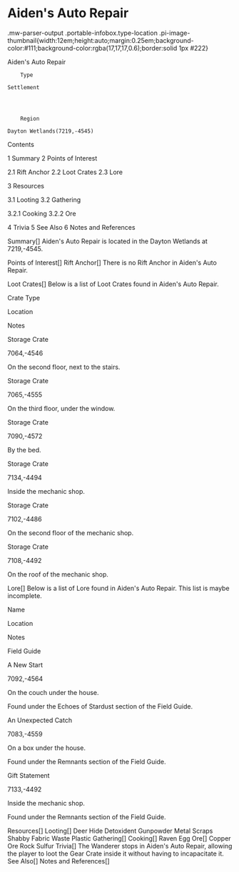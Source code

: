 # Aiden's Auto Repair

.mw-parser-output .portable-infobox.type-location .pi-image-thumbnail{width:12em;height:auto;margin:0.25em;background-color:#111;background-color:rgba(17,17,17,0.6);border:solid 1px #222}

Aiden's Auto Repair

	

	
		Type
	
	Settlement



	
		Region
	
	Dayton Wetlands(7219,-4545)




Contents

1 Summary
2 Points of Interest

2.1 Rift Anchor
2.2 Loot Crates
2.3 Lore


3 Resources

3.1 Looting
3.2 Gathering

3.2.1 Cooking
3.2.2 Ore




4 Trivia
5 See Also
6 Notes and References



Summary[]
Aiden's Auto Repair is located in the Dayton Wetlands at 7219,-4545.

Points of Interest[]
Rift Anchor[]
There is no Rift Anchor in Aiden's Auto Repair.

Loot Crates[]
Below is a list of Loot Crates found in Aiden's Auto Repair.



Crate Type

Location

Notes


Storage Crate

7064,-4546

On the second floor, next to the stairs.


Storage Crate

7065,-4555

On the third floor, under the window.


Storage Crate

7090,-4572

By the bed.


Storage Crate

7134,-4494

Inside the mechanic shop.


Storage Crate

7102,-4486

On the second floor of the mechanic shop.


Storage Crate

7108,-4492

On the roof of the mechanic shop.


Lore[]
Below is a list of Lore found in Aiden's Auto Repair. This list is maybe incomplete.



Name

Location

Notes

Field Guide


A New Start

7092,-4564

On the couch under the house.

Found under the Echoes of Stardust section of the Field Guide.


An Unexpected Catch

7083,-4559

On a box under the house.

Found under the Remnants section of the Field Guide.


Gift Statement

7133,-4492

Inside the mechanic shop.

Found under the Remnants section of the Field Guide.


Resources[]
Looting[]
Deer Hide
Detoxident
Gunpowder
Metal Scraps
Shabby Fabric
Waste Plastic
Gathering[]
Cooking[]
Raven Egg
Ore[]
Copper Ore
Rock
Sulfur
Trivia[]
The Wanderer stops in Aiden's Auto Repair, allowing the player to loot the Gear Crate inside it without having to incapacitate it.
See Also[]
Notes and References[]
